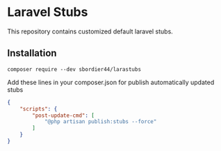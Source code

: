 # Laravel Stubs

This repository contains customized default laravel stubs.

## Installation
```shell
composer require --dev sbordier44/larastubs
```

Add these lines in your composer.json for publish automatically updated stubs
```json
{
    "scripts": {
        "post-update-cmd": [
            "@php artisan publish:stubs --force"
        ]
    }
}
```
